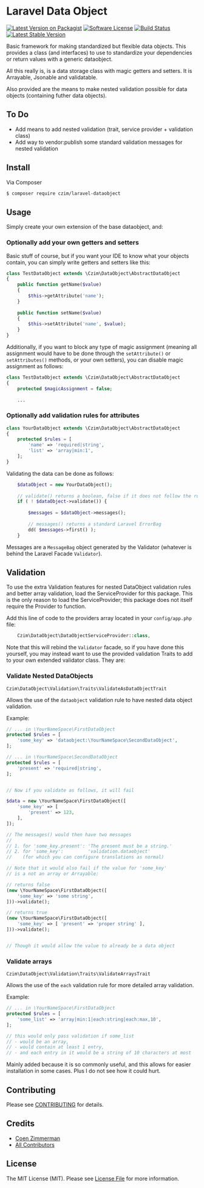 # Laravel Data Object

[![Latest Version on Packagist][ico-version]][link-packagist]
[![Software License][ico-license]](LICENSE.md)
[![Build Status](https://travis-ci.org/czim/laravel-dataobject.svg?branch=master)](https://travis-ci.org/czim/laravel-dataobject)
[![Latest Stable Version](http://img.shields.io/packagist/v/czim/laravel-dataobject.svg)](https://packagist.org/packages/czim/laravel-dataobject)

Basic framework for making standardized but flexible data objects.
This provides a class (and interfaces) to use to standardize your dependencies or return values with a generic dataobject.

All this really is, is a data storage class with magic getters and setters.
It is Arrayable, Jsonable and validatable.

Also provided are the means to make nested validation possible for data objects (containing futher data objects).


## To Do

- Add means to add nested validation (trait, service provider + validation class)
- Add way to vendor:publish some standard validation messages for nested validation


## Install

Via Composer

``` bash
$ composer require czim/laravel-dataobject
```

## Usage

Simply create your own extension of the base dataobject, and: 


### Optionally add your own getters and setters

Basic stuff of course, but if you want your IDE to know what your objects contain, you can simply write getters and setters like this:

```php
class TestDataObject extends \Czim\DataObject\AbstractDataObject
{
    public function getName($value)
    {
        $this->getAttribute('name');
    }
    
    public function setName($value)
    {
        $this->setAttribute('name', $value);
    }
}
```

Additionally, if you want to block any type of magic assignment (meaning all assignment would have to be done through the `setAttribute()` or `setAttributes()` methods, or your own setters), you can disable magic assignment as follows:
 
```php
class TestDataObject extends \Czim\DataObject\AbstractDataObject
{
    protected $magicAssignment = false;
    
    ...
```


### Optionally add validation rules for attributes 

```php
class YourDataObject extends \Czim\DataObject\AbstractDataObject
{
    protected $rules = [
        'name' => 'required|string',
        'list' => 'array|min:1',
    ];
}
```

Validating the data can be done as follows:

```php
    $dataObject = new YourDataObject();
    
    // validate() returns a boolean, false if it does not follow the rules
    if ( ! $dataObject->validate()) {
        
        $messages = $dataObject->messages();
        
        // messages() returns a standard Laravel ErrorBag
        dd( $messages->first() );
    }
```

Messages are a `MessageBag` object generated by the Validator (whatever is behind the Laravel Facade `Validator`).


## Validation

To use the extra Validation features for nested DataObject validation rules and better array validation, load the ServiceProvider for this package.
This is the only reason to load the ServiceProvider; this package does not itself require the Provider to function.

Add this line of code to the providers array located in your `config/app.php` file:

```php
    Czim\DataObject\DataObjectServiceProvider::class,
```

Note that this will rebind the `Validator` facade, so if you have done this yourself, you may instead want to use the provided validation Traits to add to your own extended validator class.
They are:


### Validate Nested DataObjects

`Czim\DataObject\Validation\Traits\ValidateAsDataObjectTrait`

Allows the use of the `dataobject` validation rule to have nested data object validation.

Example:
```php
// ... in \YourNameSpace\FirstDataObject
protected $rules = [
    'some_key' => 'dataobject:\YourNameSpace\SecondDataObject', 
];

// ... in \YourNameSpace\SecondDataObject
protected $rules = [
    'present' => 'required|string',
];


// Now if you validate as follows, it will fail

$data = new \YourNameSpace\FirstDataObject([
    'some_key' => [
        'present' => 123,
    ],
]);

// The messages() would then have two messages
//
// 1. for 'some_key.present': 'The present must be a string.'
// 2. for 'some_key':         'validation.dataobject'
//    (for which you can configure translations as normal)

// Note that it would also fail if the value for 'some_key'
// is a not an array or Arrayable:

// returns false
(new \YourNameSpace\FirstDataObject([
    'some_key' => 'some string',
]))->validate();

// returns true
(new \YourNameSpace\FirstDataObject([
    'some_key' => [ 'present' => 'proper string' ],
]))->validate();


// Though it would allow the value to already be a data object

```

### Validate arrays

`Czim\DataObject\Validation\Traits\ValidateArraysTrait`

Allows the use of the `each` validation rule for more detailed array validation.
 

Example:
```php
// ... in \YourNameSpace\FirstDataObject
protected $rules = [
    'some_list' => 'array|min:1|each:string|each:max,10', 
];

// this would only pass validation if some_list
// - would be an array,
// - would contain at least 1 entry,
// - and each entry in it would be a string of 10 characters at most
```

Mainly added because it is so commonly useful, and this allows for easier installation in some cases.
Plus I do not see how it could hurt.


## Contributing

Please see [CONTRIBUTING](CONTRIBUTING.md) for details.


## Credits

- [Coen Zimmerman][link-author]
- [All Contributors][link-contributors]

## License

The MIT License (MIT). Please see [License File](LICENSE.md) for more information.

[ico-version]: https://img.shields.io/packagist/v/czim/laravel-dataobject.svg?style=flat-square
[ico-license]: https://img.shields.io/badge/license-MIT-brightgreen.svg?style=flat-square
[ico-downloads]: https://img.shields.io/packagist/dt/czim/laravel-dataobject.svg?style=flat-square

[link-packagist]: https://packagist.org/packages/czim/laravel-dataobject
[link-downloads]: https://packagist.org/packages/czim/laravel-dataobject
[link-author]: https://github.com/czim
[link-contributors]: ../../contributors
